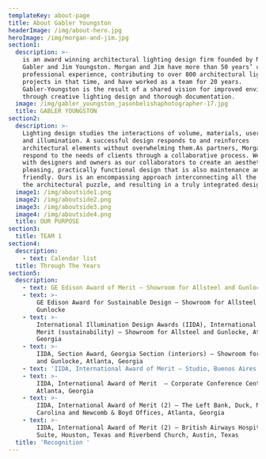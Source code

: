 ```yaml
---
templateKey: about-page
title: About Gabler Youngston
headerImage: /img/about-hero.jpg
heroImage: /img/morgan-and-jim.jpg
section1:
  description: >-
    is an award winning architectural lighting design firm founded by Morgan
    Gabler and Jim Youngston. Morgan and Jim have more than 50 years’ combined
    professional experience, contributing to over 800 architectural lighting
    projects in that time, and have worked as a team for 20 years.
    Gabler-Youngston is the result of a shared vision for improved environments
    through creative lighting design and thorough documentation.
  image: /img/gabler_youngston_jasonbelishaphotographer-17.jpg
  title: GABLER YOUNGSTON
section2:
  description: >-
    Lighting design studies the interactions of volume, materials, user needs,
    and illumination. A successful design responds to and reinforces
    architectural elements without overwhelming them.As partners, Morgan and Jim
    respond to the needs of clients through a collaborative process. We work
    with designers and owners as our collaborators to create an aesthetically
    pleasing, practically functional design that is also maintenance and budget
    friendly. Ours is an encompassing approach interconnecting all the pieces of
    the architectural puzzle, and resulting in a truly integrated design.
  image1: /img/aboutside1.png
  image2: /img/aboutside2.png
  image3: /img/aboutside3.png
  image4: /img/aboutside4.png
  title: OUR PURPOSE
section3:
  title: TEAM 1
section4:
  description:
    - text: Calendar list
  title: Through The Years
section5:
  description:
    - text: GE Edison Award of Merit – Showroom for Allsteel and Gunlocke
    - text: >-
        GE Edison Award for Sustainable Design – Showroom for Allsteel and
        Gunlocke
    - text: >-
        International Illumination Design Awards (IIDA), International Award of
        Merit (sustainability) – Showroom for Allsteel and Gunlocke, Atlanta,
        Georgia
    - text: >-
        IIDA, Section Award, Georgia Section (interiors) – Showroom for Allsteel
        and Gunlocke, Atlanta, Georgia
    - text: 'IIDA, International Award of Merit – Studio, Buenos Aires, Argentina'
    - text: >-
        IIDA, International Award of Merit  – Corporate Conference Center Lobby,
        Atlanta, Georgia
    - text: >-
        IIDA, International Award of Merit (2) – The Left Bank, Duck, North
        Carolina and Newcomb & Boyd Offices, Atlanta, Georgia
    - text: >-
        IIDA, International Award of Merit (2) – British Airways Hospitality
        Suite, Houston, Texas and Riverbend Church, Austin, Texas
  title: 'Recognition '
---
```


